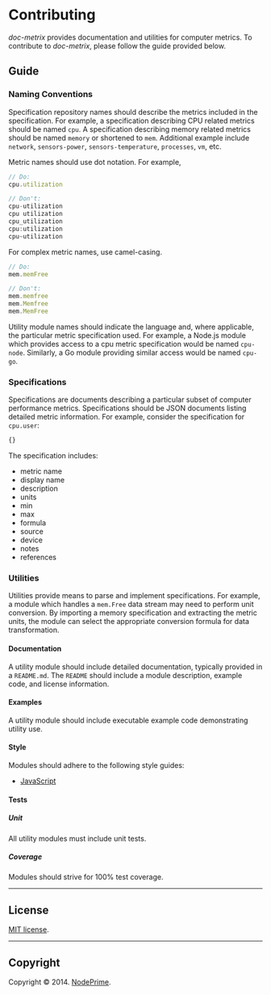 Contributing
============

_doc-metrix_ provides documentation and utilities for computer metrics. To contribute to _doc-metrix_, please follow the guide provided below.


## Guide

### Naming Conventions

Specification repository names should describe the metrics included in the specification. For example, a specification describing CPU related metrics should be named `cpu`. A specification describing memory related metrics should be named `memory` or shortened to `mem`. Additional example include `network`, `sensors-power`, `sensors-temperature`, `processes`, `vm`, etc.

Metric names should use dot notation. For example,

``` javascript
// Do:
cpu.utilization

// Don't:
cpu-utilization
cpu utilization
cpu_utilization
cpu:utilization
cpu~utilization
```

For complex metric names, use camel-casing.

``` javascript
// Do:
mem.memFree

// Don't:
mem.memfree
mem.Memfree
mem.MemFree
```

Utility module names should indicate the language and, where applicable, the particular metric specification used. For example, a Node.js module which provides access to a cpu metric specification would be named `cpu-node`. Similarly, a Go module providing similar access would be named `cpu-go`.


### Specifications

Specifications are documents describing a particular subset of computer performance metrics. Specifications should be JSON documents listing detailed metric information. For example, consider the specification for `cpu.user`:

``` javascript
{}
```

The specification includes:

- 	metric name
-	display name
- 	description
- 	units
- 	min
- 	max
- 	formula
- 	source
- 	device
-	notes
- 	references




### Utilities

Utilities provide means to parse and implement specifications. For example, a module which handles a `mem.Free` data stream may need to perform unit conversion. By importing a memory specification and extracting the metric units, the module can select the appropriate conversion formula for data transformation.


#### Documentation

A utility module should include detailed documentation, typically provided in a `README.md`. The `README` should include a module description, example code, and license information.


#### Examples

A utility module should include executable example code demonstrating utility use.


#### Style

Modules should adhere to the following style guides:

- 	[JavaScript](https://github.com/kgryte/javascript-style-guide)


#### Tests

##### Unit

All utility modules must include unit tests.


##### Coverage

Modules should strive for 100% test coverage.


---
## License

[MIT license](http://opensource.org/licenses/MIT). 


---
## Copyright

Copyright &copy; 2014. [NodePrime](http://nodeprime.com).

